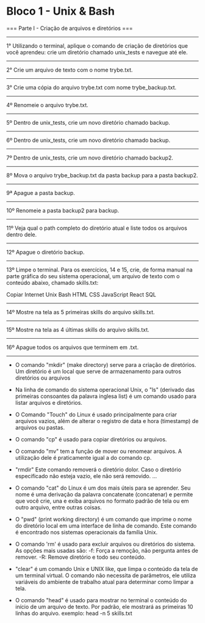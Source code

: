 # Bloco 1 - Unix & Bash 

=== Parte I - Criação de arquivos e diretórios ===

----------------------------------------------------

1° Utilizando o terminal, aplique o comando de criação de diretórios que você aprendeu: crie um diretório chamado unix_tests e navegue até ele.

-----------------------------------------------------

2° Crie um arquivo de texto com o nome trybe.txt.

-----------------------------------------------------

3° Crie uma cópia do arquivo trybe.txt com nome trybe_backup.txt.

-----------------------------------------------------

4º Renomeie o arquivo trybe.txt.

-----------------------------------------------------

5º Dentro de unix_tests, crie um novo diretório chamado backup.

-----------------------------------------------------

6º Dentro de unix_tests, crie um novo diretório chamado backup.

-----------------------------------------------------

7º Dentro de unix_tests, crie um novo diretório chamado backup2.

-----------------------------------------------------

8º Mova o arquivo trybe_backup.txt da pasta backup para a pasta backup2.

-----------------------------------------------------

9ª Apague a pasta backup.

-----------------------------------------------------

10º Renomeie a pasta backup2 para backup.

-----------------------------------------------------

11º Veja qual o path completo do diretório atual e liste todos os arquivos dentro dele.

-----------------------------------------------------

12º Apague o diretório backup.

-----------------------------------------------------

13º Limpe o terminal.
Para os exercícios, 14 e 15, crie, de forma manual na parte gráfica do seu sistema operacional, um arquivo de texto com o conteúdo abaixo, chamado skills.txt:

Copiar
Internet
Unix
Bash
HTML
CSS
JavaScript
React
SQL

-----------------------------------------------------

14º Mostre na tela as 5 primeiras skills do arquivo skills.txt.

-----------------------------------------------------

15º Mostre na tela as 4 últimas skills do arquivo skills.txt.

-----------------------------------------------------

16º Apague todos os arquivos que terminem em .txt.

-----------------------------------------------------
* O comando "mkdir" (make directory) serve para a criação de diretórios. Um diretório é um local que serve de armazenamento para outros diretórios ou arquivos

* Na linha de comando do sistema operacional Unix, o "ls" (derivado das primeiras consoantes da palavra inglesa list) é um comando usado para listar arquivos e diretórios.

* O Comando "Touch" do Linux é usado principalmente para criar arquivos vazios, além de alterar o registro de data e hora (timestamp) de arquivos ou pastas. 

* O comando "cp" é usado para copiar diretórios ou arquivos.

* O comando "mv" tem a função de mover ou renomear arquivos. A utilização dele é praticamente igual a do comando cp.

* "rmdir" Este comando removerá o diretório dolor. Caso o diretório especificado não esteja vazio, ele não será removido. ...

* O comando "cat" do Linux é um dos mais úteis para se aprender. Seu nome é uma derivação da palavra concatenate (concatenar) e permite que você crie, una e exiba arquivos no formato padrão de tela ou em outro arquivo, entre outras coisas.

* O "pwd" (print working directory) é um comando que imprime o nome do diretório local em uma interface de linha de comando. Este comando é encontrado nos sistemas operacionais da família Unix.

* O comando 'rm' é usado para excluir arquivos ou diretórios do sistema. As opções mais usadas são: -f: Força a remoção, não pergunta antes de remover. -R: Remove diretório e todo seu conteúdo.

* "clear" é um comando Unix e UNIX like, que limpa o conteúdo da tela de um terminal virtual. O comando não necessita de parâmetros, ele utiliza variáveis do ambiente de trabalho atual para determinar como limpar a tela.


* O comando "head" é usado para mostrar no terminal o conteúdo do início de um arquivo de texto. Por padrão, ele mostrará as primeiras 10 linhas do arquivo. exemplo: head -n 5 skills.txt  

